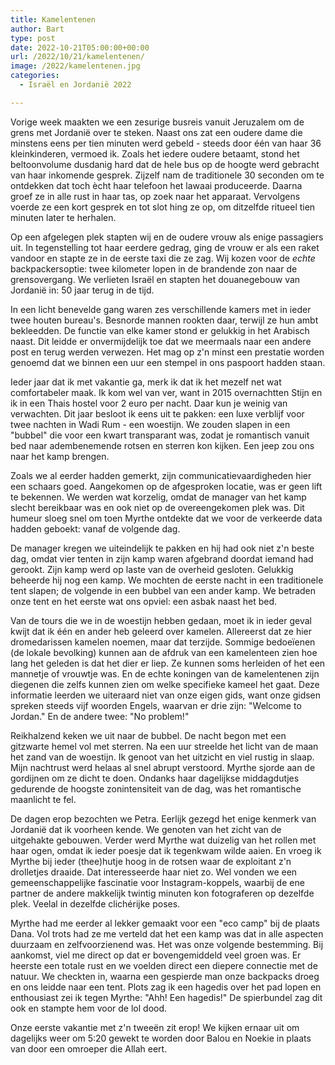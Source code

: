 ```yaml
---
title: Kamelentenen
author: Bart
type: post
date: 2022-10-21T05:00:00+00:00
url: /2022/10/21/kamelentenen/
image: /2022/kamelentenen.jpg
categories:
  - Israël en Jordanië 2022

---
```


Vorige week maakten we een zesurige busreis vanuit Jeruzalem om de grens met Jordanië over te steken. Naast ons zat een oudere dame die minstens eens per tien minuten werd gebeld - steeds door één van haar 36 kleinkinderen, vermoed ik. Zoals het iedere oudere betaamt, stond het beltoonvolume dusdanig hard dat de hele bus op de hoogte werd gebracht van haar inkomende gesprek. Zijzelf nam de traditionele 30 seconden om te ontdekken dat toch ècht haar telefoon het lawaai produceerde. Daarna groef ze in alle rust in haar tas, op zoek naar het apparaat. Vervolgens voerde ze een kort gesprek en tot slot hing ze op, om ditzelfde ritueel tien minuten later te herhalen.

Op een afgelegen plek stapten wij en de oudere vrouw als enige passagiers uit. In tegenstelling tot haar eerdere gedrag, ging de vrouw er als een raket vandoor en stapte ze in de eerste taxi die ze zag. Wij kozen voor de _echte_ backpackersoptie: twee kilometer lopen in de brandende zon naar de grensovergang. We verlieten Israël en stapten het douanegebouw van Jordanië in: 50 jaar terug in de tijd.

In een licht benevelde gang waren zes verschillende kamers met in ieder twee houten bureau's. Besnorde mannen rookten daar, terwijl ze hun ambt bekleedden. De functie van elke kamer stond er gelukkig in het Arabisch naast. Dit leidde er onvermijdelijk toe dat we meermaals naar een andere post en terug werden verwezen. Het mag op z'n minst een prestatie worden genoemd dat we binnen een uur een stempel in ons paspoort hadden staan.

Ieder jaar dat ik met vakantie ga, merk ik dat ik het mezelf net wat comfortabeler maak. Ik kom wel van ver, want in 2015 overnachtten Stijn en ik in een Thais hostel voor 2 euro per nacht. Daar kun je weinig van verwachten. Dit jaar besloot ik eens uit te pakken: een luxe verblijf voor twee nachten in Wadi Rum - een woestijn. We zouden slapen in een "bubbel" die voor een kwart transparant was, zodat je romantisch vanuit bed naar adembenemende rotsen en sterren kon kijken. Een jeep zou ons naar het kamp brengen.

Zoals we al eerder hadden gemerkt, zijn communicatievaardigheden hier een schaars goed. Aangekomen op de afgesproken locatie, was er geen lift te bekennen. We werden wat korzelig, omdat de manager van het kamp slecht bereikbaar was en ook niet op de overeengekomen plek was. Dit humeur sloeg snel om toen Myrthe ontdekte dat we voor de verkeerde data hadden geboekt: vanaf de volgende dag.

De manager kregen we uiteindelijk te pakken en hij had ook niet z'n beste dag, omdat vier tenten in zijn kamp waren afgebrand doordat iemand had gerookt. Zijn kamp werd op laste van de overheid gesloten. Gelukkig beheerde hij nog een kamp. We mochten de eerste nacht in een traditionele tent slapen; de volgende in een bubbel van een ander kamp. We betraden onze tent en het eerste wat ons opviel: een asbak naast het bed.

Van de tours die we in de woestijn hebben gedaan, moet ik in ieder geval kwijt dat ik één en ander heb geleerd over kamelen. Allereerst dat ze hier dromedarissen kamelen noemen, maar dat terzijde. Sommige bedoeïenen (de lokale bevolking) kunnen aan de afdruk van een kamelenteen zien hoe lang het geleden is dat het dier er liep. Ze kunnen soms herleiden of het een mannetje of vrouwtje was. En de echte koningen van de kamelentenen zijn diegenen die zelfs kunnen zien om welke specifieke kameel het gaat. Deze informatie leerden we uiteraard niet van onze eigen gids, want onze gidsen spreken steeds vijf woorden Engels, waarvan er drie zijn: "Welcome to Jordan." En de andere twee: "No problem!"

Reikhalzend keken we uit naar de bubbel. De nacht begon met een gitzwarte hemel vol met sterren. Na een uur streelde het licht van de maan het zand van de woestijn. Ik genoot van het uitzicht en viel rustig in slaap. Mijn nachtrust werd helaas al snel abrupt verstoord. Myrthe sjorde aan de gordijnen om ze dicht te doen. Ondanks haar dagelijkse middagdutjes gedurende de hoogste zonintensiteit van de dag, was het romantische maanlicht te fel.

De dagen erop bezochten we Petra. Eerlijk gezegd het enige kenmerk van Jordanië dat ik voorheen kende. We genoten van het zicht van de uitgehakte gebouwen. Verder werd Myrthe wat duizelig van het rollen met haar ogen, omdat ik ieder poesje dat ik tegenkwam wilde aaien. En vroeg ik Myrthe bij ieder (thee)hutje hoog in de rotsen waar de exploitant z'n drolletjes draaide. Dat interesseerde haar niet zo. Wel vonden we een gemeenschappelijke fascinatie voor Instagram-koppels, waarbij de ene partner de andere makkelijk twintig minuten kon fotograferen op dezelfde plek. Veelal in dezelfde clichérijke poses.

Myrthe had me eerder al lekker gemaakt voor een "eco camp" bij de plaats Dana. Vol trots had ze me verteld dat het een kamp was dat in alle aspecten duurzaam en zelfvoorzienend was. Het was onze volgende bestemming. Bij aankomst, viel me direct op dat er bovengemiddeld veel groen was. Er heerste een totale rust en we voelden direct een diepere connectie met de natuur. We checkten in, waarna een gespierde man onze backpacks droeg en ons leidde naar een tent. Plots zag ik een hagedis over het pad lopen en enthousiast zei ik tegen Myrthe: "Ahh! Een hagedis!" De spierbundel zag dit ook en stampte hem voor de lol dood.

Onze eerste vakantie met z'n tweeën zit erop! We kijken ernaar uit om dagelijks weer om 5:20 gewekt te worden door Balou en Noekie in plaats van door een omroeper die Allah eert.
